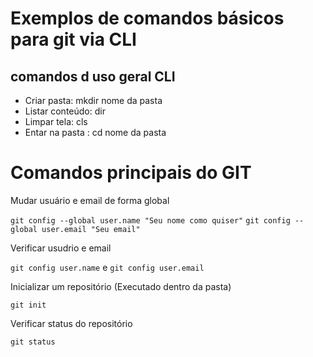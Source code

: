 # Exemplos de comandos básicos para git  via CLI    

## comandos d uso geral CLI     

- Criar pasta: mkdir nome da pasta  
- Listar conteúdo: dir
- Limpar tela: cls
- Entar na pasta : cd nome da pasta

# Comandos principais do GIT 

Mudar usuário  e email de forma global

`git config --global user.name "Seu nome como quiser"`
`git config --global user.email "Seu email"`


Verificar usudrio e email

`git config user.name` e `git config user.email`


Inicializar um repositório (Executado dentro da pasta)

`git init`

Verificar status do repositório

`git status`



